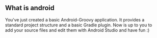 What is android
--------------------------------------

You've just created a basic Android-Groovy application. It provides a standard project structure and
a basic Gradle plugin. Now is up to you to add your source files and edit them with Android Studio
and have fun :)
